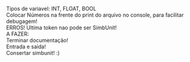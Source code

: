 Tipos de variavel: INT, FLOAT, BOOL  
Colocar Números na frente do print do arquivo no console, para facilitar debugagem!  
ERROS! Ultima token nao pode ser SimbUnit!  
A FAZER:  
Terminar documentação!  
Entrada e saida!  
Consertar simbunit! :)  

